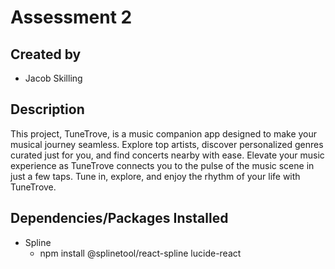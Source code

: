 # Assessment 2

## Created by
- Jacob Skilling

## Description
This project, TuneTrove, is a music companion app designed to make your musical journey seamless. Explore top artists, discover personalized genres curated just for you, and find concerts nearby with ease. Elevate your music experience as TuneTrove connects you to the pulse of the music scene in just a few taps. Tune in, explore, and enjoy the rhythm of your life with TuneTrove.

## Dependencies/Packages Installed
- Spline
  - npm install @splinetool/react-spline lucide-react